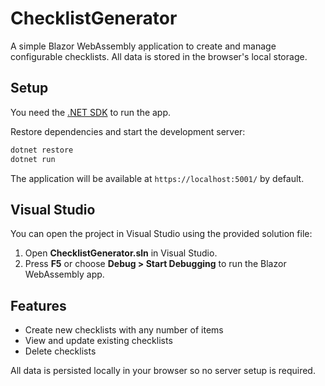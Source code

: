 # ChecklistGenerator

A simple Blazor WebAssembly application to create and manage configurable checklists. All data is stored in the browser's local storage.

## Setup

You need the [.NET SDK](https://dotnet.microsoft.com/download) to run the app.

Restore dependencies and start the development server:

```bash
dotnet restore
dotnet run
```

The application will be available at `https://localhost:5001/` by default.

## Visual Studio

You can open the project in Visual Studio using the provided solution file:

1. Open **ChecklistGenerator.sln** in Visual Studio.
2. Press **F5** or choose **Debug > Start Debugging** to run the Blazor WebAssembly app.

## Features

- Create new checklists with any number of items
- View and update existing checklists
- Delete checklists

All data is persisted locally in your browser so no server setup is required.

